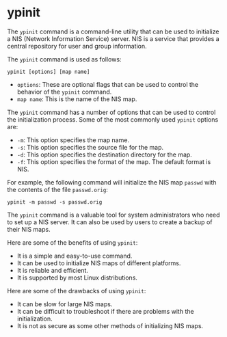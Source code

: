 # ypinit

The `ypinit` command is a command-line utility that can be used to initialize a NIS (Network Information Service) server. NIS is a service that provides a central repository for user and group information.

The `ypinit` command is used as follows:

```
ypinit [options] [map name]
```

* `options`: These are optional flags that can be used to control the behavior of the `ypinit` command.
* `map name`: This is the name of the NIS map.

The `ypinit` command has a number of options that can be used to control the initialization process. Some of the most commonly used `ypinit` options are:

* `-m`: This option specifies the map name.
* `-s`: This option specifies the source file for the map.
* `-d`: This option specifies the destination directory for the map.
* `-f`: This option specifies the format of the map. The default format is NIS.

For example, the following command will initialize the NIS map `passwd` with the contents of the file `passwd.orig`:

```
ypinit -m passwd -s passwd.orig
```

The `ypinit` command is a valuable tool for system administrators who need to set up a NIS server. It can also be used by users to create a backup of their NIS maps.

Here are some of the benefits of using `ypinit`:

* It is a simple and easy-to-use command.
* It can be used to initialize NIS maps of different platforms.
* It is reliable and efficient.
* It is supported by most Linux distributions.

Here are some of the drawbacks of using `ypinit`:

* It can be slow for large NIS maps.
* It can be difficult to troubleshoot if there are problems with the initialization.
* It is not as secure as some other methods of initializing NIS maps.

